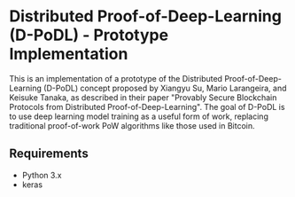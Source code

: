 # Distributed Proof-of-Deep-Learning (D-PoDL) - Prototype Implementation

This is an implementation of a prototype of the Distributed Proof-of-Deep-Learning (D-PoDL) concept proposed by Xiangyu Su, Mario Larangeira, and Keisuke Tanaka, as described in their paper "Provably Secure Blockchain Protocols from
Distributed Proof-of-Deep-Learning". The goal of D-PoDL is to use deep learning model training as a useful form of work, replacing traditional proof-of-work PoW algorithms like those used in Bitcoin.

## Requirements
- Python 3.x
- keras
